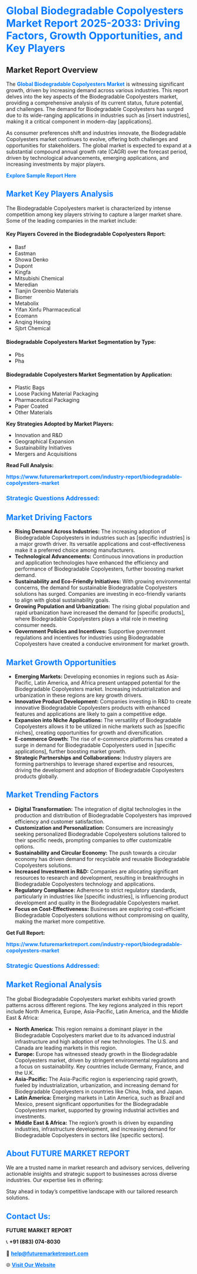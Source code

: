 <h1 style="color: #007BFF;">Global Biodegradable Copolyesters Market Report 2025-2033: Driving Factors, Growth Opportunities, and Key Players</h1>

<section id="overview">
<h2>Market Report Overview</h2>
<p>The <a href="https://www.futuremarketreport.com/industry-report/biodegradable-copolyesters-market" style="color: #007BFF; text-decoration: none;"><strong>Global Biodegradable Copolyesters Market</strong></a> is witnessing significant growth, driven by increasing demand across various industries. This report delves into the key aspects of the Biodegradable Copolyesters market, providing a comprehensive analysis of its current status, future potential, and challenges. The demand for Biodegradable Copolyesters has surged due to its wide-ranging applications in industries such as [insert industries], making it a critical component in modern-day [applications].</p>
<p>As consumer preferences shift and industries innovate, the Biodegradable Copolyesters market continues to evolve, offering both challenges and opportunities for stakeholders. The global market is expected to expand at a substantial compound annual growth rate (CAGR) over the forecast period, driven by technological advancements, emerging applications, and increasing investments by major players.</p>
</section>

<section id="overview">
<p><a href="https://www.futuremarketreport.com/request-sample/reportId=30459" style="color: #007BFF; text-decoration: none;"><strong>Explore Sample Report Here</strong></a></p>
</section>

<section id="key-players">
<h2 style="color: #007BFF;">Market Key Players Analysis</h2>
<p>The Biodegradable Copolyesters market is characterized by intense competition among key players striving to capture a larger market share. Some of the leading companies in the market include:</p>
<h4>Key Players Covered in the Biodegradable Copolyesters Report:</h4>
<ul><li>Basf</li><li>Eastman</li><li>Showa Denko</li><li>Dupont</li><li>Kingfa</li><li>Mitsubishi Chemical</li><li>Meredian</li><li>Tianjin Greenbio Materials</li><li>Biomer</li><li>Metabolix</li><li>Yifan Xinfu Pharmaceutical</li><li>Ecomann</li><li>Anqing Hexing</li><li>Sjbrt Chemical</li></ul>
<h4>Biodegradable Copolyesters Market Segmentation by Type:</h4>
<ul><li>Pbs</li><li>Pha</li></ul>

<h4>Biodegradable Copolyesters Market Segmentation by Application:</h4>
<ul><li>Plastic Bags</li><li>Loose Packing Material Packaging</li><li>Pharmaceutical Packaging</li><li>Paper Coated</li><li>Other Materials</li></ul>
<p><strong>Key Strategies Adopted by Market Players:</strong></p>
<ul>
<li>Innovation and R&D</li>
<li>Geographical Expansion</li>
<li>Sustainability Initiatives</li>
<li>Mergers and Acquisitions</li>
</ul>
</section>

<section>
<p><strong>Read Full Analysis: </strong></p><a href="https://www.futuremarketreport.com/industry-report/biodegradable-copolyesters-market" style="color: #007BFF; text-decoration: none;"><strong>https://www.futuremarketreport.com/industry-report/biodegradable-copolyesters-market</strong></a>
<h3 style="color: #007BFF;">Strategic Questions Addressed:</h3>
</section>

<section id="driving-factors">
<h2 style="color: #007BFF;">Market Driving Factors</h2>
<ul>
<li><strong>Rising Demand Across Industries:</strong> The increasing adoption of Biodegradable Copolyesters in industries such as [specific industries] is a major growth driver. Its versatile applications and cost-effectiveness make it a preferred choice among manufacturers.</li>
<li><strong>Technological Advancements:</strong> Continuous innovations in production and application technologies have enhanced the efficiency and performance of Biodegradable Copolyesters, further boosting market demand.</li>
<li><strong>Sustainability and Eco-Friendly Initiatives:</strong> With growing environmental concerns, the demand for sustainable Biodegradable Copolyesters solutions has surged. Companies are investing in eco-friendly variants to align with global sustainability goals.</li>
<li><strong>Growing Population and Urbanization:</strong> The rising global population and rapid urbanization have increased the demand for [specific products], where Biodegradable Copolyesters plays a vital role in meeting consumer needs.</li>
<li><strong>Government Policies and Incentives:</strong> Supportive government regulations and incentives for industries using Biodegradable Copolyesters have created a conducive environment for market growth.</li>
</ul>
</section>

<section id="growth-opportunities">
<h2 style="color: #007BFF;">Market Growth Opportunities</h2>
<ul>
<li><strong>Emerging Markets:</strong> Developing economies in regions such as Asia-Pacific, Latin America, and Africa present untapped potential for the Biodegradable Copolyesters market. Increasing industrialization and urbanization in these regions are key growth drivers.</li>
<li><strong>Innovative Product Development:</strong> Companies investing in R&D to create innovative Biodegradable Copolyesters products with enhanced features and applications are likely to gain a competitive edge.</li>
<li><strong>Expansion into Niche Applications:</strong> The versatility of Biodegradable Copolyesters allows it to be utilized in niche markets such as [specific niches], creating opportunities for growth and diversification.</li>
<li><strong>E-commerce Growth:</strong> The rise of e-commerce platforms has created a surge in demand for Biodegradable Copolyesters used in [specific applications], further boosting market growth.</li>
<li><strong>Strategic Partnerships and Collaborations:</strong> Industry players are forming partnerships to leverage shared expertise and resources, driving the development and adoption of Biodegradable Copolyesters products globally.</li>
</ul>
</section>

<section id="trending-factors">
<h2 style="color: #007BFF;">Market Trending Factors</h2>
<ul>
<li><strong>Digital Transformation:</strong> The integration of digital technologies in the production and distribution of Biodegradable Copolyesters has improved efficiency and customer satisfaction.</li>
<li><strong>Customization and Personalization:</strong> Consumers are increasingly seeking personalized Biodegradable Copolyesters solutions tailored to their specific needs, prompting companies to offer customizable options.</li>
<li><strong>Sustainability and Circular Economy:</strong> The push towards a circular economy has driven demand for recyclable and reusable Biodegradable Copolyesters solutions.</li>
<li><strong>Increased Investment in R&D:</strong> Companies are allocating significant resources to research and development, resulting in breakthroughs in Biodegradable Copolyesters technology and applications.</li>
<li><strong>Regulatory Compliance:</strong> Adherence to strict regulatory standards, particularly in industries like [specific industries], is influencing product development and quality in the Biodegradable Copolyesters market.</li>
<li><strong>Focus on Cost-Effectiveness:</strong> Businesses are exploring cost-efficient Biodegradable Copolyesters solutions without compromising on quality, making the market more competitive.</li>
</ul>
</section>

<section>
<p><strong>Get Full Report: </strong></p><a href="https://www.futuremarketreport.com/industry-report/biodegradable-copolyesters-market" style="color: #007BFF; text-decoration: none;"><strong>https://www.futuremarketreport.com/industry-report/biodegradable-copolyesters-market</strong></a>
<h3 style="color: #007BFF;">Strategic Questions Addressed:</h3>
</section>


<section id="regional-analysis">
<h2 style="color: #007BFF;">Market Regional Analysis</h2>
<p>The global Biodegradable Copolyesters market exhibits varied growth patterns across different regions. The key regions analyzed in this report include North America, Europe, Asia-Pacific, Latin America, and the Middle East & Africa:</p>
<ul>
<li><strong>North America:</strong> This region remains a dominant player in the Biodegradable Copolyesters market due to its advanced industrial infrastructure and high adoption of new technologies. The U.S. and Canada are leading markets in this region.</li>
<li><strong>Europe:</strong> Europe has witnessed steady growth in the Biodegradable Copolyesters market, driven by stringent environmental regulations and a focus on sustainability. Key countries include Germany, France, and the U.K.</li>
<li><strong>Asia-Pacific:</strong> The Asia-Pacific region is experiencing rapid growth, fueled by industrialization, urbanization, and increasing demand for Biodegradable Copolyesters in countries like China, India, and Japan.</li>
<li><strong>Latin America:</strong> Emerging markets in Latin America, such as Brazil and Mexico, present significant opportunities for the Biodegradable Copolyesters market, supported by growing industrial activities and investments.</li>
<li><strong>Middle East & Africa:</strong> The region’s growth is driven by expanding industries, infrastructure development, and increasing demand for Biodegradable Copolyesters in sectors like [specific sectors].</li>
</ul>
</section>

<footer>
<h2 style="color: #007BFF;">About FUTURE MARKET REPORT</h2>
<p>We are a trusted name in market research and advisory services, delivering actionable insights and strategic support to businesses across diverse industries. Our expertise lies in offering:</p>

<p>Stay ahead in today’s competitive landscape with our tailored research solutions.</p>

<h2 style="color: #007BFF;">Contact Us:</h2>
<p><strong>FUTURE MARKET REPORT</strong></p>
<p>📞 <strong>+91 (883) 074-8030</strong></p>
<p>📧 <strong><a href="mailto:help@futuremarketreport.com" style="color: #007BFF;">help@futuremarketreport.com</a></strong></p>
<p>🌐 <strong><a href="https://www.futuremarketreport.com/" style="color: #007BFF;">Visit Our Website</a></strong></p>
</footer>